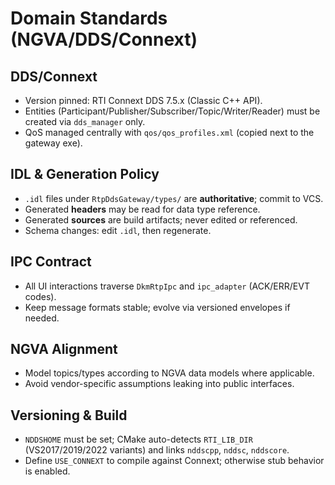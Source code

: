 # Domain Standards (NGVA/DDS/Connext)

## DDS/Connext
- Version pinned: RTI Connext DDS 7.5.x (Classic C++ API).
- Entities (Participant/Publisher/Subscriber/Topic/Writer/Reader) must be created via `dds_manager` only.
- QoS managed centrally with `qos/qos_profiles.xml` (copied next to the gateway exe).

## IDL & Generation Policy
- `.idl` files under `RtpDdsGateway/types/` are **authoritative**; commit to VCS.
- Generated **headers** may be read for data type reference.
- Generated **sources** are build artifacts; never edited or referenced.
- Schema changes: edit `.idl`, then regenerate.

## IPC Contract
- All UI interactions traverse `DkmRtpIpc` and `ipc_adapter` (ACK/ERR/EVT codes).
- Keep message formats stable; evolve via versioned envelopes if needed.

## NGVA Alignment
- Model topics/types according to NGVA data models where applicable.
- Avoid vendor-specific assumptions leaking into public interfaces.

## Versioning & Build
- `NDDSHOME` must be set; CMake auto-detects `RTI_LIB_DIR` (VS2017/2019/2022 variants) and links `nddscpp`, `nddsc`, `nddscore`.
- Define `USE_CONNEXT` to compile against Connext; otherwise stub behavior is enabled.
